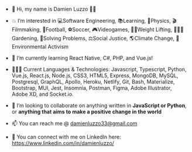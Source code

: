 - 👋 Hi, my name is Damien Luzzo 🐱‍💻


- 💥 I’m interested in 💻Software Engineering, 📚Learning, 🚀Physics, 🎬Filmmaking, 🏉Football, ⚽Soccer, 🎮Videogames, 🏋️‍♂️Weight Lifting, 👨‍🌾🌱Gardening, 🧩Solving Problems, ⚖Social Justice, 🌎Climate Change, 🌳Environmental Activism

- 🌱 I’m currently learning React Native, C#, PHP, and Vue.js!

- 👨🏻‍💻 Current Languages & Technologies: Javascript, Typescript, Python, Vue.js, React.js, Node.js, CSS3, HTML5, Express, MongoDB, MySQL, Postgresql, GraphQL, Apollo, Heroku, Netlify, Git, Bash, Materialize, Bootstrap, MUI, Jest, Insomnia, Postman, Figma, Adobe Illustrator, Adobe XD, and Socket.io.

- 💞️ I’m looking to collaborate on anything written in <b>JavaScript or Python</b>, or <b>anything that aims to make a positive change in the world</b>

- 📫 You can reach me @ damienluzzo33@gmail.com

- 🔗 You can connect with me on LinkedIn here: https://www.linkedin.com/in/damienluzzo/

<!---
damienluzzo33/damienluzzo33 is a ✨ special ✨ repository because its `README.md` (this file) appears on your GitHub profile.
You can click the Preview link to take a look at your changes.
--->
